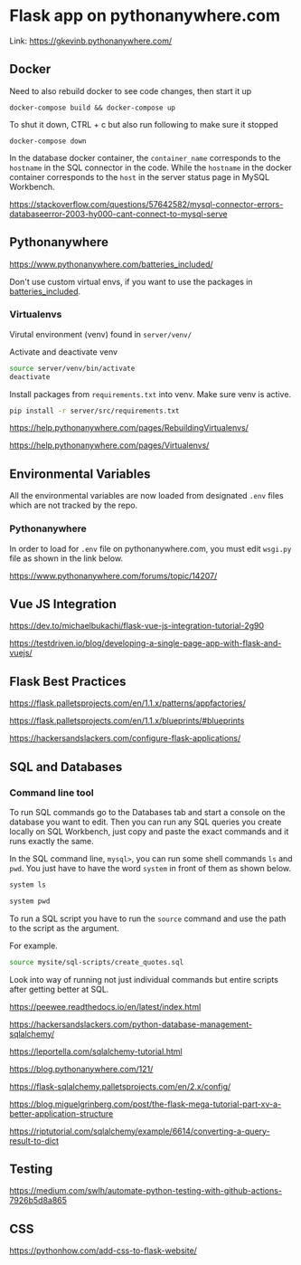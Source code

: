 # Flask app on pythonanywhere.com

Link: https://gkevinb.pythonanywhere.com/


## Docker

Need to also rebuild docker to see code changes, then start it up
```
docker-compose build && docker-compose up
```

To shut it down, CTRL + c but also run following to make sure it stopped
```
docker-compose down
```

In the database docker container, the `container_name` corresponds to the `hostname` in the SQL connector in the code. While the `hostname` in the docker container corresponds to the `host` in the server status page in MySQL Workbench.

https://stackoverflow.com/questions/57642582/mysql-connector-errors-databaseerror-2003-hy000-cant-connect-to-mysql-serve

## Pythonanywhere

https://www.pythonanywhere.com/batteries_included/

Don't use custom virtual envs, if you want to use the packages in [batteries_included](https://www.pythonanywhere.com/batteries_included/).


### Virtualenvs

Virutal environment (venv) found in `server/venv/`

Activate and deactivate venv

```bash
source server/venv/bin/activate
deactivate
```

Install packages from `requirements.txt` into venv. Make sure venv is active.

```bash
pip install -r server/src/requirements.txt
```

https://help.pythonanywhere.com/pages/RebuildingVirtualenvs/

https://help.pythonanywhere.com/pages/Virtualenvs/


## Environmental Variables

All the environmental variables are now loaded from designated `.env` files which are not tracked by the repo.

### Pythonanywhere

In order to load for `.env` file on pythonanywhere.com, you must edit `wsgi.py` file as shown in the link below.

https://www.pythonanywhere.com/forums/topic/14207/

## Vue JS Integration

https://dev.to/michaelbukachi/flask-vue-js-integration-tutorial-2g90

https://testdriven.io/blog/developing-a-single-page-app-with-flask-and-vuejs/

## Flask Best Practices

https://flask.palletsprojects.com/en/1.1.x/patterns/appfactories/

https://flask.palletsprojects.com/en/1.1.x/blueprints/#blueprints

https://hackersandslackers.com/configure-flask-applications/

## SQL and Databases

### Command line tool

To run SQL commands go to the Databases tab and start a console on the database you want to edit. Then you can run any SQL queries you create locally on SQL Workbench, just copy and paste the exact commands and it runs exactly the same.

In the SQL command line, `mysql>`, you can run some shell commands `ls` and `pwd`. You just have to have the word `system` in front of them as shown below.

```bash
system ls
```

```bash
system pwd
```

To run a SQL script you have to run the `source` command and use the path to the script as the argument.

For example.

```bash
source mysite/sql-scripts/create_quotes.sql
```



Look into way of running not just individual commands but entire scripts after getting better at SQL.

https://peewee.readthedocs.io/en/latest/index.html

https://hackersandslackers.com/python-database-management-sqlalchemy/

https://leportella.com/sqlalchemy-tutorial.html

https://blog.pythonanywhere.com/121/

https://flask-sqlalchemy.palletsprojects.com/en/2.x/config/

https://blog.miguelgrinberg.com/post/the-flask-mega-tutorial-part-xv-a-better-application-structure

https://riptutorial.com/sqlalchemy/example/6614/converting-a-query-result-to-dict

## Testing

https://medium.com/swlh/automate-python-testing-with-github-actions-7926b5d8a865

## CSS

https://pythonhow.com/add-css-to-flask-website/